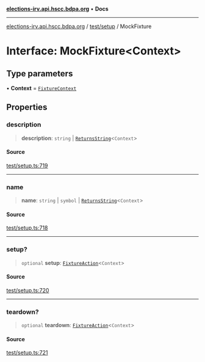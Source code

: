 [**elections-irv.api.hscc.bdpa.org**](../../../README.md) • **Docs**

***

[elections-irv.api.hscc.bdpa.org](../../../README.md) / [test/setup](../README.md) / MockFixture

# Interface: MockFixture\<Context\>

## Type parameters

• **Context** = [`FixtureContext`](FixtureContext.md)

## Properties

### description

> **description**: `string` \| [`ReturnsString`](../type-aliases/ReturnsString.md)\<`Context`\>

#### Source

[test/setup.ts:719](https://github.com/Xunnamius/elections_irv.api.hscc.bdpa.org/blob/c917ea60595d63d322e4038beb12d08f7d64cdd2/test/setup.ts#L719)

***

### name

> **name**: `string` \| `symbol` \| [`ReturnsString`](../type-aliases/ReturnsString.md)\<`Context`\>

#### Source

[test/setup.ts:718](https://github.com/Xunnamius/elections_irv.api.hscc.bdpa.org/blob/c917ea60595d63d322e4038beb12d08f7d64cdd2/test/setup.ts#L718)

***

### setup?

> `optional` **setup**: [`FixtureAction`](../type-aliases/FixtureAction.md)\<`Context`\>

#### Source

[test/setup.ts:720](https://github.com/Xunnamius/elections_irv.api.hscc.bdpa.org/blob/c917ea60595d63d322e4038beb12d08f7d64cdd2/test/setup.ts#L720)

***

### teardown?

> `optional` **teardown**: [`FixtureAction`](../type-aliases/FixtureAction.md)\<`Context`\>

#### Source

[test/setup.ts:721](https://github.com/Xunnamius/elections_irv.api.hscc.bdpa.org/blob/c917ea60595d63d322e4038beb12d08f7d64cdd2/test/setup.ts#L721)
